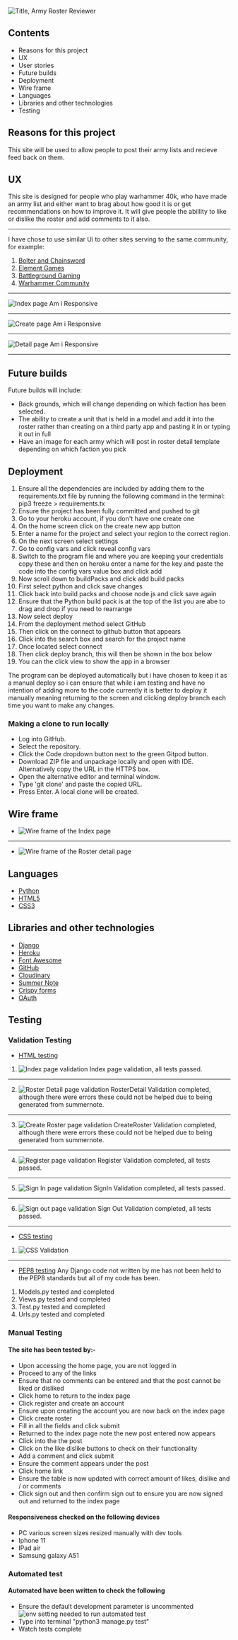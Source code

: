 ![Title, Army Roster Reviewer](static/images/project_title.png)

## Contents

* Reasons for this project
* UX
* User stories
* Future builds
* Deployment
* Wire frame
* Languages
* Libraries and other technologies
* Testing


## Reasons for this project

This site will be used to allow people to post their army lists and recieve feed back on them.

## UX

This site is designed for people who play warhammer 40k, who have made an army list and either want to brag about how good it is or get recommendations on how to improve it. It will give people the abillity to like or dislike the roster and add comments to it also.
***
I have chose to use similar Ui to other sites serving to the same community, for example: 
1. [Bolter and Chainsword](http://www.bolterandchainsword.com/)
2. [Element Games](https://elementgames.co.uk/)
3. [Battleground Gaming](https://battlegroundgaming.co.uk/)
4. [Warhammer Community](https://www.warhammer-community.com/)
***
![Index page Am i Responsive](static/images/responsive_index.png)
***
![Create page Am i Responsive](static/images/responsive_create.png)

***
![Detail page Am i Responsive](static/images/responsive_detail.png)
***

## Future builds

Future builds will include:
* Back grounds, which will change depending on which faction has been selected.
* The ability to create a unit that is held in a model and add it into the roster rather than creating on a third party app and pasting it in or typing it out in full
* Have an image for each army which will post in roster detail template depending on which faction you pick


## Deployment

1. Ensure all the dependencies are included by adding them to the requirements.txt file by running the following command in the terminal: pip3 freeze > requirements.tx
2. Ensure the project has been fully committed and pushed to git 
3. Go to your heroku account, if you don't have one create one
4. On the home screen click on the create new app button
5. Enter a name for the project and select your region to the correct region.
6. On the next screen select settings
7. Go to config vars and click reveal config vars
8. Switch to the program file and where you are keeping your credentials copy these and then on heroku enter a name for the key and paste the code into the config vars value box and click add
9. Now scroll down to buildPacks and click add build packs
10. First select python and click save changes
11. Click back into build packs and choose node.js and click save again
12. Ensure that the Python  build pack is at the top of the list you are abe to drag and drop if you need to rearrange
13. Now select deploy
14. From the deployment method select GitHub
15. Then click on the connect to github button that appears
16. Click into the search box and search for the project name
16. Once located select connect
17. Then click deploy branch, this will then be shown in the box below
18. You can the click view to show the app in a browser

The program can be deployed automatically but i have chosen to keep it as a manual deploy so i can ensure that while i am testing and have no intention of adding more to the code currently it is better to deploy it manually meaning returning to the screen and clicking deploy branch each time you want to make any changes.

### Making a clone to run locally

* Log into GitHub.
* Select the repository.
* Click the Code dropdown button next to the green Gitpod button.
* Download ZIP file and unpackage locally and open with IDE. Alternatively copy the URL in the HTTPS box.
* Open the alternative editor and terminal window.
* Type 'git clone' and paste the copied URL.
* Press Enter. A local clone will be created.

## Wire frame

* ![Wire frame of the Index page](static/images/Wireframe_of_idex_page.png)
***
* ![Wire frame of the Roster detail page](static/images/Wireframe_of_irosterdetailpage.png)

## Languages

* [Python](https://en.wikipedia.org/wiki/Python_(programming_language))
* [HTML5](https://en.wikipedia.org/wiki/HTML5)
* [CSS3](https://en.wikipedia.org/wiki/CSS)

## Libraries and other technologies

* [Django](https://www.djangoproject.com/)
* [Heroku](https://en.wikipedia.org/wiki/Heroku)
* [Font Awesome](https://fontawesome.com/)
* [GitHub](https://github.com/)
* [Cloudinary](https://cloudinary.com/)
* [Summer Note](https://summernote.org/)
* [Crispy forms](https://django-crispy-forms.readthedocs.io/en/latest/)
* [OAuth](https://oauth.net/)

## Testing

### Validation Testing

* [HTML testing](https://validator.w3.org/)
1. ![Index page validation](static/images/index_html.png) Index page validation, all tests passed.
***
2. ![Roster Detail page validation](static/images/rosterDetail_validation.png) RosterDetail Validation completed, although there were errors these could not be helped due to being generated from summernote.
***
3. ![Create Roster page validation](static/images/createRoster_validation.png) CreateRoster Validation completed, although there were errors these could not be helped due to being generated from summernote.
***
4. ![Register page validation](static/images/signUp_validation.png) Register Validation completed, all tests passed.
***
5. ![Sign In page validation](static/images/signIn_validation.png) SignIn Validation completed, all tests passed.
***
6. ![Sign out page validation](static/images/signOutValidation.png) Sign Out Validation completed, all tests passed.
***
* [CSS testing](https://jigsaw.w3.org/css-validator/validator)
1. ![CSS Validation](static/images/Css_validator.png)
***
* [PEP8 testing](http://pep8online.com/) Any Django code not written by me has not been held to the PEP8 standards but all of my code has been.
1. Models.py tested and completed
2. Views.py tested and completed
3. Test.py tested and completed
4. Urls.py tested and completed

### Manual Testing

#### The site has been tested by:- 
* Upon accessing the home page, you are not logged in
* Proceed to any of the links
* Ensure that no comments can be entered and that the post cannot be liked or disliked
* Click home to return to the index page
* Click register and create an account
* Ensure upon creating the account you are now back on the index page
* Click create roster
* Fill in all the fields and click submit
* Returned to the index page note the new post entered now appears 
* Click into the the post
* Click on the like dislike buttons to check on their functionality
* Add a comment and click submit
* Ensure the comment appears under the post
* Click home link
* Ensure the table is now updated with correct amount of likes, dislike and / or comments
* Click sign out and then confirm sign out to ensure you are now signed out and returned to the index page

#### Responsiveness checked on the following devices
* PC various screen sizes resized manually with dev tools
* Iphone 11
* IPad air
* Samsung galaxy A51

### Automated test

#### Automated have been written to check the following
* Ensure the default development parameter is uncommented
![env setting needed to run automated test](static/images/env.png)
* Type into terminal "python3 manage.py test"
* Watch tests complete

